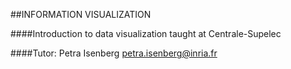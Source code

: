 ##INFORMATION VISUALIZATION

####Introduction to data visualization taught at Centrale-Supelec

####Tutor:
Petra Isenberg
petra.isenberg@inria.fr
